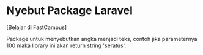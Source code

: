 # Nyebut Package Laravel

[Belajar di FastCampus]

Package untuk menyebutkan angka menjadi teks, contoh jika parameternya 100 maka library ini akan return string 'seratus'.
